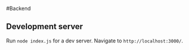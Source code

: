 #Backend
## Development server

Run `node index.js` for a dev server. Navigate to `http://localhost:3000/`.
